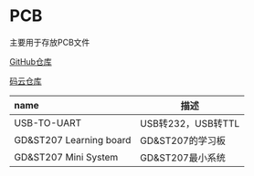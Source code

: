# PCB
主要用于存放PCB文件

[GitHub仓库](https://github.com/strongercjd/PCB)

[码云仓库](https://gitee.com/strongercjd/PCB)

| name                    | 描述               |
| :---------------------- | ------------------ |
| USB-TO-UART             | USB转232，USB转TTL |
| GD&ST207 Learning board | GD&ST207的学习板   |
| GD&ST207 Mini System    | GD&ST207最小系统   |

